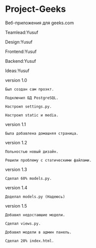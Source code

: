 # Project-Geeks
Веб-приложения для geeks.com

Teamlead:Yusuf

Design:Yusuf

Frontend:Yusuf

Backend:Yusuf

Ideas:Yusuf

version 1.0

    Был создан сам проэкт.

    Подключил БД PostgreSQL.

    Настроил settings.py.

    Настроил static и media.

version 1.1

    Была добавлена домашняя страница.

version 1.2

    Польностью новый дизайн.

    Решили проблему с статическими файлами.

version 1.3

    Сделал 60% models.py.
    
version 1.4 

    Доделал models.py (Надеюсь)

version 1.5 

    Добавил недостаюшие модели.
    
    Сделал views.py.

    Добавил модели в админ панель.

    Сделал 20% index.html.